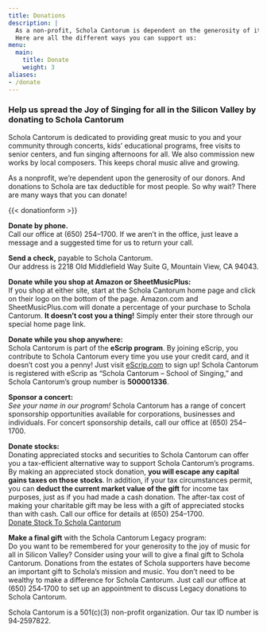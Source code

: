 ```yaml
---
title: Donations
description: |
  As a non-profit, Schola Cantorum is dependent on the generosity of its donors.
  Here are all the different ways you can support us:
menu:
  main:
    title: Donate
    weight: 3
aliases:
- /donate
---
```


### Help us spread the Joy of Singing for all in the Silicon Valley by donating to Schola Cantorum

Schola Cantorum is dedicated to providing great music to you and your community
through concerts, kids’ educational programs, free visits to senior centers, and
fun singing afternoons for all.  We also commission new works by local
composers.  This keeps choral music alive and growing.

As a nonprofit, we’re dependent upon the generosity of our donors.  And
donations to Schola are tax deductible for most people.  So why wait?  There are
many ways that you can donate!

{{< donationform >}}

**Donate by phone.**  
Call our office at (650) 254–1700.  If we aren’t in the office, just leave a
message and a suggested time for us to return your call.

**Send a check,** payable to Schola Cantorum.  
Our address is 2218 Old Middlefield Way Suite G, Mountain View, CA 94043.

**Donate while you shop at Amazon or SheetMusicPlus:**  
If you shop at either site, start at the Schola Cantorum home page and click on
their logo on the bottom of the page.  Amazon.com and SheetMusicPlus.com will
donate a percentage of your purchase to Schola Cantorum.  **It doesn’t cost you
a thing!**  Simply enter their store through our special home page link.

**Donate while you shop anywhere:**  
Schola Cantorum is part of the **eScrip program**.  By joining eScrip, you
contribute to Schola Cantorum every time you use your credit card, and it
doesn’t cost you a penny!  Just visit [eScrip.com](http://www.escrip.com/) to
sign up!  Schola Cantorum is registered with eScrip as “Schola Cantorum – School
of Singing,” and Schola Cantorum’s group number is **500001336**.

**Sponsor a concert:**  
*See your name in our program!*  Schola Cantorum has a range of concert
sponsorship opportunities available for corporations, businesses and
individuals.  For concert sponsorship details, call our office at (650)
254–1700.

**Donate stocks:**  
Donating appreciated stocks and securities to Schola Cantorum can offer you a
tax-efficient alternative way to support Schola Cantorum’s programs.  By making
an appreciated stock donation, **you will escape any capital gains taxes on
those stocks**.  In addition, if your tax circumstances permit, you can **deduct
the current market value of the gift** for income tax purposes, just as if you
had made a cash donation.  The after-tax cost of making your charitable gift may
be less with a gift of appreciated stocks than with cash.  Call our office for
details at (650) 254–1700.  <br><a
href="https://stockdonator.com/stock-information/?oid=ccfc77fe" target="_blank"
class="btn btn-primary">Donate Stock To Schola Cantorum</a>

**Make a final gift** with the Schola Cantorum Legacy program:  
Do you want to be remembered for your generosity to the joy of music for all in
Silicon Valley?  Consider using your will to give a final gift to Schola
Cantorum.  Donations from the estates of Schola supporters have become an
important gift to Schola’s mission and music.  You don’t need to be wealthy to
make a difference for Schola Cantorum.  Just call our office at (650) 254‑1700
to set up an appointment to discuss Legacy donations to Schola Cantorum.

Schola Cantorum is a 501\(c)(3) non-profit organization.  Our tax ID number is
94‑2597822.
